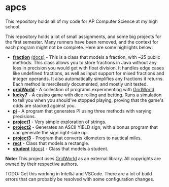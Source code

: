 # apcs
This repository holds all of my code for AP Computer Science at my high school.

This repository holds a lot of small assignments, and some big projects for the first semester. Many runners have been removed, and the context for each program might not be complete. Here are some highlights below:

- **[fraction](src/apcs/fraction/Fraction.java)** [(docs)](src/apcs/fraction/doc/apcs/fraction/Fraction.html) - This is a class that models a fraction, with ~25 public methods. This class allows you to store fractions in Java without any loss in precision you would get with float division. It handles edge cases like undefined fractions, as well as input support for mixed fractions and integer operands. It also automatically simplifies any fractions it returns. Each method is mercilessly documented, and mostly unit tested.  
- **[gridWorld](src/apcs/gridWorld)** - A collection of programs experimenting with [GridWorld](https://apcentral.collegeboard.org/pdf/gridworld-ap-compscience.pdf?course=ap-computer-science-a).
- **[lucky7](src/apcs/lucky7/GameRunner.java)** - A casino game with dice rolling and betting. Runs a simulation to tell you when you should've stopped playing, proving that the game's odds are stacked against you.
- **[pi](src/apcs/pi/PiRunner.java)** - A program that generates PI using three methods with varying precisions.
- **[project1](src/apcs/project1/Project1.java)** - Very simple exploration of strings.
- **[project2](src/apcs/project2/Project2.java)** - Generates an ASCII YIELD sign, with a bonus program that can generate the sign right-side up.
- **[project3](src/apcs/project3/Project3.java)** - Program that converts kilometers to nautical miles.
- **[rect](src/apcs/rect/Rect.java)** - Class that models a rectangle.
- **[student](src/apcs/student/Student.java)** [(docs)](src/apcs/student/doc/apcs/student/Student.html) - Class that models a student.

**Note:**
This project uses [GridWorld](https://apcentral.collegeboard.org/pdf/gridworld-ap-compscience.pdf?course=ap-computer-science-a) as an external library. All copyrights are owned by their respective authors.

TODO: Get this working in IntelliJ and VSCode. There are a lot of build errors that can probably be resolved with some configuration changes.

